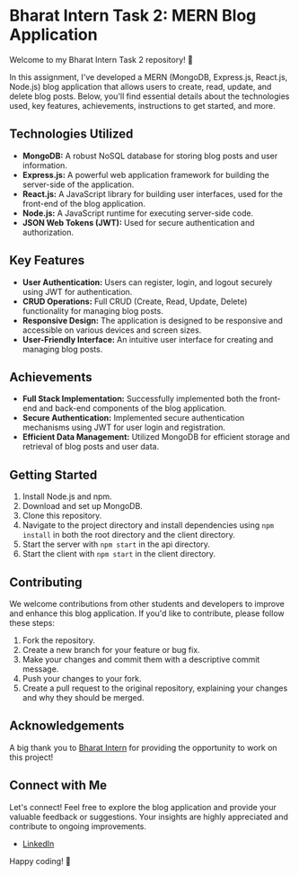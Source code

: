 # Bharat Intern Task 2: MERN Blog Application

Welcome to my Bharat Intern Task 2 repository! 🚀 

In this assignment, I've developed a MERN (MongoDB, Express.js, React.js, Node.js) blog application that allows users to create, read, update, and delete blog posts. Below, you'll find essential details about the technologies used, key features, achievements, instructions to get started, and more.

## Technologies Utilized
- **MongoDB:** A robust NoSQL database for storing blog posts and user information.
- **Express.js:** A powerful web application framework for building the server-side of the application.
- **React.js:** A JavaScript library for building user interfaces, used for the front-end of the blog application.
- **Node.js:** A JavaScript runtime for executing server-side code.
- **JSON Web Tokens (JWT):** Used for secure authentication and authorization.

## Key Features
- **User Authentication:** Users can register, login, and logout securely using JWT for authentication.
- **CRUD Operations:** Full CRUD (Create, Read, Update, Delete) functionality for managing blog posts.
- **Responsive Design:** The application is designed to be responsive and accessible on various devices and screen sizes.
- **User-Friendly Interface:** An intuitive user interface for creating and managing blog posts.

## Achievements
- **Full Stack Implementation:** Successfully implemented both the front-end and back-end components of the blog application.
- **Secure Authentication:** Implemented secure authentication mechanisms using JWT for user login and registration.
- **Efficient Data Management:** Utilized MongoDB for efficient storage and retrieval of blog posts and user data.

## Getting Started
1. Install Node.js and npm.
2. Download and set up MongoDB.
3. Clone this repository.
4. Navigate to the project directory and install dependencies using `npm install` in both the root directory and the client directory.
5. Start the server with `npm start` in the api directory.
6. Start the client with `npm start` in the client directory.

## Contributing

We welcome contributions from other students and developers to improve and enhance this blog application. If you'd like to contribute, please follow these steps:

1. Fork the repository.
2. Create a new branch for your feature or bug fix.
3. Make your changes and commit them with a descriptive commit message.
4. Push your changes to your fork.
5. Create a pull request to the original repository, explaining your changes and why they should be merged.

## Acknowledgements

A big thank you to [Bharat Intern](https://www.linkedin.com/company/bharat-intern/) for providing the opportunity to work on this project!

## Connect with Me

Let's connect! Feel free to explore the blog application and provide your valuable feedback or suggestions. Your insights are highly appreciated and contribute to ongoing improvements.

- [LinkedIn](https://www.linkedin.com/in/mugundhjb/)

Happy coding! 🚀
